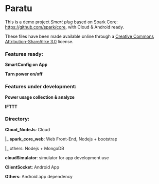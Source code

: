 Paratu
=====

This is a demo project *Smart plug* based on Spark Core: https://github.com/spark/core, with Cloud & Android ready.

These files have been made available online through a [Creative Commons Attribution-ShareAlike 3.0](http://creativecommons.org/licenses/by-sa/3.0/) license.


### Features ready:

**SmartConfig on App**

**Turn power on/off**

### Features under development:

**Power usage collection & analyze**

**IFTTT**

### Directory:

**Cloud_NodeJs**: Cloud

  |_ **spark_core_web**: Web Front-End, Nodejs + bootstrap
  
  |_ others: Nodejs + MongoDB
  
**cloudSimulator**: simulator for app development use

**ClientSocket**: Android App

**Others**: Android app dependency

